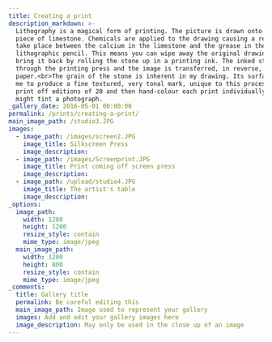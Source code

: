 ```yaml
---
title: Creating a print
description_markdown: >-
  Lithography is a magical form of printing. The picture is drawn onto a flat
  piece of limestone. Chemicals are applied to the drawing causing a reaction to
  take place between the calcium in the limestone and the grease in the
  lithographic pencil. This means you can wipe away the original drawing, but
  bring it back by rolling the stone up in a printing ink. The inked stone goes
  through the printing press and the image is transferred, in reverse, to the
  paper.<br>The grain of the stone is inherent in my drawing. Its surface allows
  me to produce a fine textured, very tonal mark, unique to this process.<br>I
  print off editions of 20 and then hand-colour each print individually, as you
  might tint a photograph.
_gallery_date: 2016-05-01 00:00:00
permalink: /prints/creating-a-print/
main_image_path: /studio3.JPG
images:
  - image_path: /images/screen2.JPG
    image_title: Silkscreen Press
    image_description:
  - image_path: /images/Screenprint.JPG
    image_title: Print coming off screen press
    image_description:
  - image_path: /upload/studio4.JPG
    image_title: The artist's table
    image_description:
_options:
  image_path:
    width: 1200
    height: 1200
    resize_style: contain
    mime_type: image/jpeg
  main_image_path:
    width: 1200
    height: 800
    resize_style: contain
    mime_type: image/jpeg
_comments:
  title: Gallery title
  permalink: Be careful editing this
  main_image_path: Image used to represent your gallery
  images: Add and edit your gallery images here
  image_description: May only be used in the close up of an image
---
```

